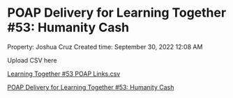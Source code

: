 # POAP Delivery for Learning Together #53: Humanity Cash

Property: Joshua Cruz
Created time: September 30, 2022 12:08 AM

Upload CSV here

[Learning Together #53 POAP Links.csv](POAP%20Delivery%20for%20Learning%20Together%20#53%20Humanity%20C%20274c9de5ff3045a1a22e16c015a62a15/Learning_Together_53_POAP_Links.csv)

[POAP Delivery for Learning Together #53: Humanity Cash](POAP%20Delivery%20for%20Learning%20Together%20#53%20Humanity%20C%20274c9de5ff3045a1a22e16c015a62a15/POAP%20Delivery%20for%20Learning%20Together%20#53%20Humanity%20C%20d4c776c3814e4253afffeb025e69dda1.csv)